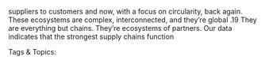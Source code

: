 suppliers to customers and now, with a focus on circularity, 
back again. These ecosystems are complex, interconnected, 
and they’re global .19 They are everything but chains. They’re 
ecosystems of partners.
Our data indicates that the strongest supply chains function 

   Tags & Topics:
   